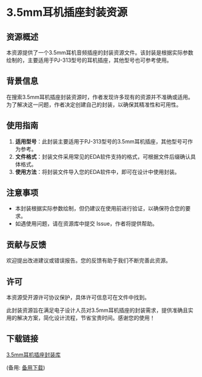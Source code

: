  # 3.5mm耳机插座封装资源

 ## 资源概述

 本资源提供了一个3.5mm耳机音频插座的封装资源文件。该封装是根据实际参数绘制的，主要适用于PJ-313型号的耳机插座，其他型号也可参考使用。

 ## 背景信息

 在搜索3.5mm耳机插座封装资源时，作者发现许多现有的资源并不准确或适用。为了解决这一问题，作者决定创建自己的封装，以确保其精准性和可用性。

 ## 使用指南

 1. **适用型号**：此封装主要适用于PJ-313型号的3.5mm耳机插座，其他型号可作为参考。
 2. **文件格式**：封装文件采用常见的EDA软件支持的格式，可根据文件后缀确认具体格式。
 3. **使用方法**：将封装文件导入您的EDA软件中，即可在设计中使用封装。

 ## 注意事项

 - 本封装根据实际参数绘制，但仍建议在使用前进行验证，以确保符合您的要求。
 - 如遇使用问题，请在资源库中提交 Issue，作者将提供帮助。

 ## 贡献与反馈

 欢迎提出改进建议或错误报告。您的反馈有助于我们不断完善此资源。

 ## 许可

 本资源受开源许可协议保护，具体许可信息可在文件中找到。

 此封装资源旨在满足电子设计人员对3.5mm耳机插座的封装需求，提供准确且实用的解决方案，简化设计流程，节省宝贵时间。感谢您的使用！

 ## 下载链接
 [3.5mm耳机插座封装库](https://pan.quark.cn/s/983668a742a2) 

 (备用: [备用下载](https://pan.baidu.com/s/1agHPB6rWL6jM8OWfV9LqzQ?pwd=1234))
